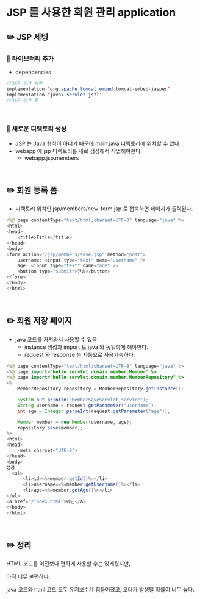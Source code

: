 # JSP 를 사용한 회원 관리 application

## ✏️ JSP 세팅

### 📍 라이브러리 추가

- dependencies

```java
//JSP 추가 시작
implementation 'org.apache.tomcat.embed:tomcat-embed-jasper'
implementation 'javax.servlet:jstl'
//JSP 추가 끝
```

<br>

### 📍 새로운 디렉토리 생성

- JSP 는 Java 형식이 아니기 때문에 main.java 디렉토리에 위치할 수 없다.
- webapp 에 jsp 디렉토리를 새로 생성해서 작업해야한다.
    - webapp.jsp.members

<br>

## ✏️ 회원 등록 폼

- 디렉토리 위치인 jsp/members/new-form.jsp 로 접속하면 페이지가 출력된다.

```java
<%@ page contentType="text/html;charset=UTF-8" language="java" %>
<html>
<head>
    <title>Title</title>
</head>
<body>
<form action="/jsp/members/save.jsp" method="post">
    username: <input type="text" name="username" />
    age: <input type="text" name="age" />
    <button type="submit">전송</button>
</form>
</body>
</html>
```

<br>

## ✏️ 회원 저장 페이지

- java 코드를 가져와서 사용할 수 있음
    - instance 생성과 import 도 java 와 동일하게 해야한다.
    - request 와 response 는 자동으로 사용가능하다.

```java
<%@ page contentType="text/html;charset=UTF-8" language="java" %>
<%@ page import="hello.servlet.domain.member.Member" %>
<%@ page import="hello.servlet.domain.member.MemberRepository" %>
<%
    MemberRepository repository = MemberRepository.getInstance();

    System.out.println("MemberSaveServlet.service");
    String username = request.getParameter("username");
    int age = Integer.parseInt(request.getParameter("age"));

    Member member = new Member(username, age);
    repository.save(member);
%>
<html>
<head>
    <meta charset="UTF-8">
</head>
<body>
성공
  <ul>
      <li>id=<%=member.getId()%></li>
      <li>username=<%=member.getUsername()%></li>
      <li>age=<%=member.getAge()%></li>
</ul>
<a href="/index.html">메인</a>
</body>
</html>
```

<br>

## ✏️ 정리

HTML 코드를 이전보다 편하게 사용할 수는 있게됬지만,

아직 너무 불편하다.

java 코드와 html 코드 모두 유지보수가 힘들어졌고, 오타가 발생될 확률이 너무 높다.